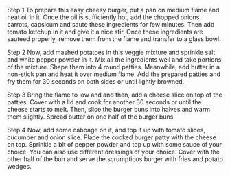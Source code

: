 Step 1
To prepare this easy cheesy burger, put a pan on medium flame and heat oil in it. Once the oil is sufficiently hot, add the chopped onions, carrots, capsicum and saute these ingredients for few minutes. Then add tomato ketchup in it and give it a nice stir. Once these ingredients are sauteed properly, remove them from the flame and transfer to a glass bowl.

Step 2
Now, add mashed potatoes in this veggie mixture and sprinkle salt and white pepper powder in it. Mix all the ingredients well and take portions of the mixture. Shape them into 4 round patties. Meanwhile, add butter in a non-stick pan and heat it over medium flame. Add the prepared patties and fry them for 30 seconds on both sides or until lightly browned.

Step 3
Bring the flame to low and and then, add a cheese slice on top of the patties. Cover with a lid and cook for another 30 seconds or until the cheese starts to melt. Then, slice the burger buns into halves and warm them slightly. Spread butter on one half of the burger buns.

Step 4
Now, add some cabbage on it, and top it up with tomato slices, cucumber and onion slice. Place the cooked burger patty with the cheese on top. Sprinkle a bit of pepper powder and top up with some sauce of your choice. You can also use different dressings of your choice. Cover with the other half of the bun and serve the scrumptious burger with fries and potato wedges.